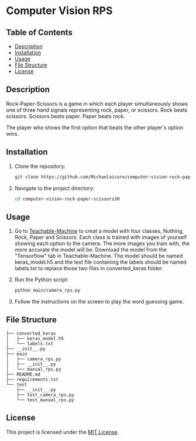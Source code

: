 # Computer Vision RPS

## Table of Contents
- [Description](#description)
- [Installation](#installation)
- [Usage](#usage)
- [File Structure](#file-structure)
- [License](#license)

## Description
Rock-Paper-Scissors is a game in which each player simultaneously shows one of three hand signals representing rock, paper, or scissors. Rock beats scissors. Scissors beats paper. Paper beats rock.

The player who shows the first option that beats the other player's option wins.

## Installation
1. Clone the repository:
    ```bash
    git clone https://github.com/Michaelaicore/computer-vision-rock-paper-scissors30.git
    ```
2. Navigate to the project directory:
    ```bash
    cd computer-vision-rock-paper-scissors30
    ```

## Usage
1. Go to [Teachable-Machine](https://teachablemachine.withgoogle.com/) to creat a model with four classes, Nothing, Rock, Paper and Scissors. Each class is trained with images of yourself showing each option to the camera. The more images you train with, the more accurate the model will be.
Download the model from the "Tensorflow" tab in Teachable-Machine. The model should be named keras_model.h5 and the text file containing the labels should be named labels.txt to replace those two files in converted_keras folder.

2. Run the Python script:
    ```bash
    python main/camera_rps.py
    ```
3. Follow the instructions on the screen to play the word guessing game.

## File Structure
```
├── converted_keras
│   ├── keras_model.h5
│   └── labels.txt
├── __init__.py
├── main
│   ├── camera_rps.py
│   ├── __init__.py
│   └── manual_rps.py
├── README.md
├── requirements.txt
└── test
    ├── __init__.py
    ├── test_camera_rps.py
    └── test_manual_rps.py
```


## License
This project is licensed under the [MIT License](LICENSE).